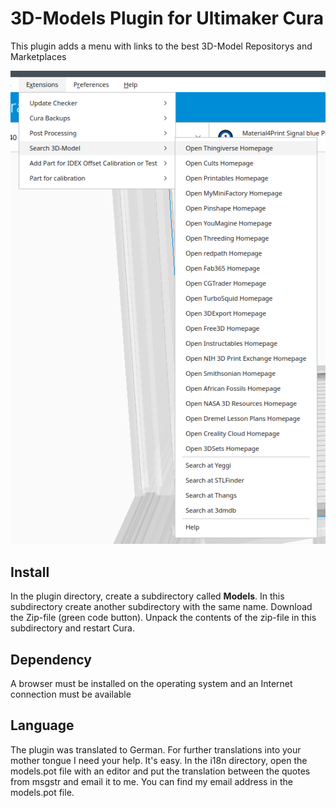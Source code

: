 # 3D-Models Plugin for Ultimaker Cura

This plugin adds a menu with links to the best 3D-Model Repositorys and Marketplaces 

![menu Extensions 3D-Models Plugin](./images/menu.png)

## Install
In the plugin directory, create a subdirectory called **Models**. In this subdirectory create another subdirectory with the same name. Download the Zip-file (green code button). Unpack the contents of the zip-file in this subdirectory and restart Cura.


## Dependency
A browser must be installed on the operating system and an Internet connection must be available

## Language
The plugin was translated to German. For further translations into your mother tongue I need your help. It's easy. In the i18n directory, open the models.pot file with an editor and put the translation between the quotes from msgstr and email it to me. You can find my email address in the models.pot file.


